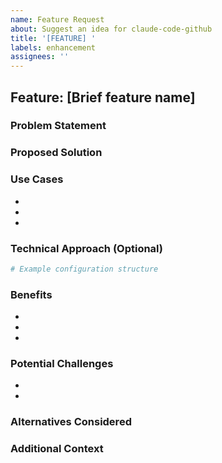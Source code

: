 ```yaml
---
name: Feature Request
about: Suggest an idea for claude-code-github
title: '[FEATURE] '
labels: enhancement
assignees: ''
---
```


## Feature: [Brief feature name]

### Problem Statement
<!-- Clearly describe the problem or limitation you're experiencing -->
<!-- What specific workflow is difficult or impossible currently? -->

### Proposed Solution
<!-- Describe your ideal solution to this problem -->
<!-- Be specific about how it would work from a user's perspective -->

### Use Cases
<!-- List specific scenarios where this feature would be valuable -->
<!-- Include real-world examples if possible -->
- 
- 
- 

### Technical Approach (Optional)
<!-- If you have ideas about implementation, share them here -->
<!-- Include example configuration, code snippets, or architecture thoughts -->
```yaml
# Example configuration structure
```

### Benefits
<!-- What value does this bring to users? -->
<!-- How does it improve the developer experience? -->
- 
- 
- 

### Potential Challenges
<!-- What difficulties might arise in implementing this? -->
<!-- Are there any backward compatibility concerns? -->
- 
- 

### Alternatives Considered
<!-- Have you considered other approaches? -->
<!-- Why is this solution preferable? -->

### Additional Context
<!-- Add any other context, mockups, or examples -->
<!-- Link to related issues or discussions -->